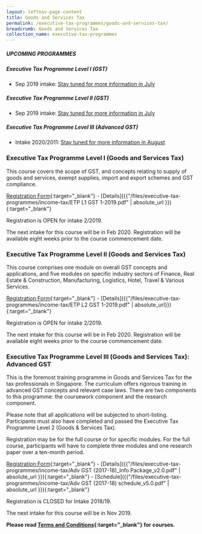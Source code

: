```yaml
---
layout: leftnav-page-content
title: Goods and Services Tax
permalink: /executive-tax-programmes/goods-and-services-tax/
breadcrumb: Goods and Services Tax
collection_name: executive-tax-programmes
---
```

##### **UPCOMING PROGRAMMES**
##### **Executive Tax Programme Level I (GST)**
* Sep 2019 intake: [Stay tuned for more information in July](/executive-tax-programmes/goods-and-services-tax/#etp1gst-ta-id)

##### **Executive Tax Programme Level II (GST)**
* Sep 2019 intake: [Stay tuned for more information in July](/executive-tax-programmes/goods-and-services-tax/#etp2gst-ta-id)

##### **Executive Tax Programme Level III (Advanced GST)**
* Intake 2020/2011: [Stay tuned for more information in August](/executive-tax-programmes/goods-and-services-tax/#etp3gst-ta-id)


<a id="etp1gst-ta-id"></a>
### **Executive Tax Programme Level I (Goods and Services Tax)**

This course covers the scope of GST, and concepts relating to supply of goods and services, exempt supplies, import and export schemes and GST compliance.

[Registration Form](https://docs.google.com/forms/d/e/1FAIpQLSc03JanqcD_OuydBYXcJDsXO3MwxpQdLCz2EK07aWFVhNgN1Q/viewform?usp=sf_link){:target="_blank"} - [Details]({{"/files/executive-tax-programmes/income-tax/ETP L1 GST 1-2019.pdf" | absolute_url }}){:target="_blank"}

Registration is OPEN for intake 2/2019.

The next intake for this course will be in Feb 2020. Registration will be available eight weeks prior to the course commencement date.

<a id="etp2gst-ta-id"></a>
### **Executive Tax Programme Level II (Goods and Services Tax)**

This course comprises one module on overall GST concepts and applications, and five modules on specific industry sectors of Finance, Real Estate & Construction, Manufacturing, Logistics, Hotel, Travel & Various Services.

[Registration Form](https://docs.google.com/forms/d/e/1FAIpQLSdQdYefMyQ2RFOv8FQPFrfL5uL1evLs1d1xm5uHMECuscJ9Ow/viewform?usp=sf_link){:target="_blank"} - [Details]({{"/files/executive-tax-programmes/income-tax/ETP L2  GST 1-2019.pdf" | absolute_url}}){:target="_blank"}

Registration is OPEN for intake 2/2019.

The next intake for this course will be in Feb 2020. Registration will be available eight weeks prior to the course commencement date.

<a id="etp3gst-ta-id"></a>
### **Executive Tax Programme Level III (Goods and Services Tax): Advanced GST**

This is the foremost training programme in Goods and Services Tax for the tax professionals in Singapore. The curriculum offers rigorous training in advanced GST concepts and relevant case laws. There are two components to this programme: the coursework component and the research component.

Please note that all applications will be subjected to short-listing. Participants must also have completed and passed the Executive Tax Programme Level 2 (Goods & Services Tax).

Registration may be for the full course or for specific modules. For the full course, participants will have to complete three modules and one research paper over a ten-month period.

[Registration Form](https://docs.google.com/forms/d/e/1FAIpQLSeSs-gHSMLzE5jSiH7A5xauZVrLOqpmb760XA3BS3FST9qbCg/viewform){:target="_blank"} - [Details]({{"/files/executive-tax-programmes/income-tax/Adv GST (2017-18)_Info Package_v2.0.pdf" | absolute_url }}){:target="_blank"} - [Schedule]({{"/files/executive-tax-programmes/income-tax/Adv GST (2017-18) schedule_v5.0.pdf" | absolute_url }}){:target="_blank"}

Registration is CLOSED for Intake 2018/19.

The next intake for this course will be in Nov 2019.

**Please read [Terms and Conditions](https://production-iras-tax-academy.netlify.com/executive-tax-programmes/terms-and-conditions/){:target="_blank"} for courses.**
